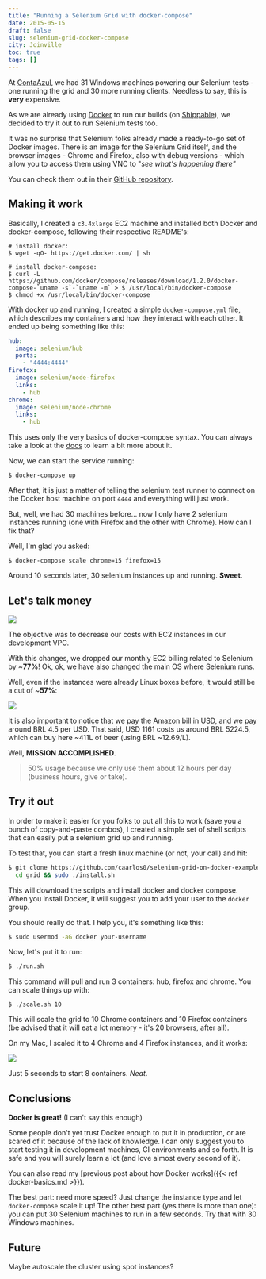 ```yaml
---
title: "Running a Selenium Grid with docker-compose"
date: 2015-05-15
draft: false
slug: selenium-grid-docker-compose
city: Joinville
toc: true
tags: []
---
```


At [ContaAzul](http://contaazul.com/), we had 31 Windows machines powering our Selenium tests - one running the grid and 30 more running clients. Needless to say, this is **very** expensive.

As we are already using [Docker](http://docker.io/) to run our builds (on [Shippable](http://shippable.com/)), we decided to try it out to run Selenium tests too.

It was no surprise that Selenium folks already made a ready-to-go set of Docker images. There is an image for the Selenium Grid itself, and the browser images - Chrome and Firefox, also with debug versions - which allow you to access them using VNC to "*see what's happening there"*

You can check them out in their [GitHub repository](https://github.com/SeleniumHQ/docker-selenium).

## Making it work

Basically, I created a `c3.4xlarge` EC2 machine and installed both Docker and docker-compose, following their respective README's:

```
# install docker:
$ wget -qO- https://get.docker.com/ | sh

# install docker-compose:
$ curl -L https://github.com/docker/compose/releases/download/1.2.0/docker-compose-`uname -s`-`uname -m` > $ /usr/local/bin/docker-compose
$ chmod +x /usr/local/bin/docker-compose
```

With docker up and running, I created a simple `docker-compose.yml` file, which describes my containers and how they interact with each other. It ended up being something like this:

```yaml
hub:
  image: selenium/hub
  ports:
    - "4444:4444"
firefox:
  image: selenium/node-firefox
  links:
    - hub
chrome:
  image: selenium/node-chrome
  links:
    - hub
```

This uses only the very basics of docker-compose syntax. You can always take a look at the [docs](https://docs.docker.com/compose/) to learn a bit more about it.

Now, we can start the service running:

```
$ docker-compose up
```

After that, it is just a matter of telling the selenium test runner to connect on the Docker host machine on port `4444` and everything will just work.

But, well, we had 30 machines before... now I only have 2 selenium instances running (one with Firefox and the other with Chrome). How can I fix that?

Well, I'm glad you asked:

```
$ docker-compose scale chrome=15 firefox=15
```

Around 10 seconds later, 30 selenium instances up and running. **Sweet**.

## Let's talk money

![](/public/images/selenium-grid-docker-compose/e5b72975-b893-4c82-8a85-4bd9ad9cd4e6.png)

The objective was to decrease our costs with EC2 instances in our development VPC.

With this changes, we dropped our monthly EC2 billing related to Selenium by ~**77%**! Ok, ok, we have also changed the main OS where Selenium runs.

Well, even if the instances were already Linux boxes before, it would still be a cut of ~**57%**:

![](/public/images/selenium-grid-docker-compose/2bf3ad0d-a466-4a4d-ab3c-e3c8ff8b7c9f.png)

It is also important to notice that we pay the Amazon bill in USD, and we pay around BRL 4.5 per USD. That said, USD 1161 costs us around BRL 5224.5, which can buy here ~411L of beer (using BRL ~12.69/L).

Well, **MISSION ACCOMPLISHED**.

> 50% usage because we only use them about 12 hours per day (business hours, give or take).

## Try it out

In order to make it easier for you folks to put all this to work (save you a bunch of copy-and-paste combos), I created a simple set of shell scripts that can easily put a selenium grid up and running.

To test that, you can start a fresh linux machine (or not, your call) and hit:

```sh
$ git clone https://github.com/caarlos0/selenium-grid-on-docker-example.git grid && \
  cd grid && sudo ./install.sh
```

This will download the scripts and install docker and docker compose. When you install Docker, it will suggest you to add your user to the `docker` group.

You should really do that. I help you, it's something like this:

```sh
$ sudo usermod -aG docker your-username
```

Now, let's put it to run:

```sh
$ ./run.sh
```

This command will pull and run 3 containers: hub, firefox and chrome. You can scale things up with:

```
$ ./scale.sh 10
```

This will scale the grid to 10 Chrome containers and 10 Firefox containers (be advised that it will eat a lot memory - it's 20 browsers, after all). 

On my Mac, I scaled it to 4 Chrome and 4 Firefox instances, and it works:

![](/public/images/selenium-grid-docker-compose/c7e94107-fa8b-45df-b53f-2744f16e3715.png)

Just 5 seconds to start 8 containers. *Neat*.

## Conclusions

**Docker is great!** (I can't say this enough)

Some people don't yet trust Docker enough to put it in production, or are scared of it because of the lack of knowledge. I can only suggest you to start testing it in development machines, CI environments and so forth. It is safe and you will surely learn a lot (and love almost every second of it).

You can also read my [previous post about how Docker works]({{< ref docker-basics.md >}}). 

The best part: need more speed? Just change the instance type and let `docker-compose` scale it up!
The other best part (yes there is more than one): you can put 30 Selenium machines to run in a few seconds. Try that with 30 Windows machines.

## Future

Maybe autoscale the cluster using spot instances?
